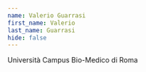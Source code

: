 ```yaml
---
name: Valerio Guarrasi
first_name: Valerio
last_name: Guarrasi
hide: false
---
```

Università Campus Bio-Medico di Roma